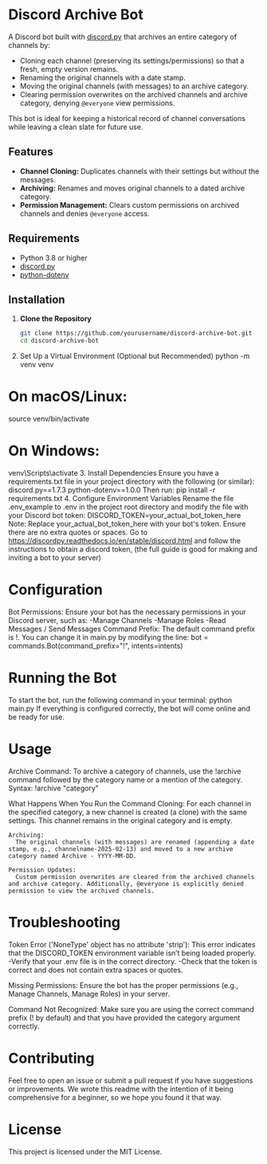 # Discord Archive Bot

A Discord bot built with [discord.py](https://discordpy.readthedocs.io/) that archives an entire category of channels by:

- Cloning each channel (preserving its settings/permissions) so that a fresh, empty version remains.
- Renaming the original channels with a date stamp.
- Moving the original channels (with messages) to an archive category.
- Clearing permission overwrites on the archived channels and archive category, denying `@everyone` view permissions.

This bot is ideal for keeping a historical record of channel conversations while leaving a clean slate for future use.

## Features

- **Channel Cloning:** Duplicates channels with their settings but without the messages.
- **Archiving:** Renames and moves original channels to a dated archive category.
- **Permission Management:** Clears custom permissions on archived channels and denies `@everyone` access.

## Requirements

- Python 3.8 or higher
- [discord.py](https://pypi.org/project/discord.py/)
- [python-dotenv](https://pypi.org/project/python-dotenv/)

## Installation
1. **Clone the Repository**

   ```bash
   git clone https://github.com/yourusername/discord-archive-bot.git
   cd discord-archive-bot
2. Set Up a Virtual Environment (Optional but Recommended)
  python -m venv venv
  # On macOS/Linux:
  source venv/bin/activate
  # On Windows:
  venv\Scripts\activate
3. Install Dependencies
  Ensure you have a requirements.txt file in your project directory with the following (or similar):
    discord.py==1.7.3
    python-dotenv==1.0.0
  Then run:
    pip install -r requirements.txt
4. Configure Environment Variables
  Rename the file .env_example to .env in the project root directory and modify the file with your Discord bot token:
    DISCORD_TOKEN=your_actual_bot_token_here
  Note: Replace your_actual_bot_token_here with your bot's token. Ensure there are no extra quotes or spaces.
  Go to https://discordpy.readthedocs.io/en/stable/discord.html and follow the instructions to obtain a discord token, (the full guide is good for making and inviting a bot to your server)



# Configuration
  Bot Permissions:
    Ensure your bot has the necessary permissions in your Discord server, such as:
      -Manage Channels
      -Manage Roles
      -Read Messages / Send Messages
  Command Prefix:
    The default command prefix is !. You can change it in main.py by modifying the line:
      bot = commands.Bot(command_prefix="!", intents=intents)

# Running the Bot
  To start the bot, run the following command in your terminal:
    python main.py
  If everything is configured correctly, the bot will come online and be ready for use.

# Usage
  Archive Command:
  To archive a category of channels, use the !archive command followed by the category name or a mention of the category.
  Syntax: 
    !archive "category"

  What Happens When You Run the Command
    Cloning:
      For each channel in the specified category, a new channel is created (a clone) with the same settings. This channel remains in the original category and is empty.

    Archiving:
      The original channels (with messages) are renamed (appending a date stamp, e.g., channelname-2025-02-13) and moved to a new archive category named Archive - YYYY-MM-DD.

    Permission Updates:
      Custom permission overwrites are cleared from the archived channels and archive category. Additionally, @everyone is explicitly denied permission to view the archived channels.

# Troubleshooting
  Token Error ('NoneType' object has no attribute 'strip'):
    This error indicates that the DISCORD_TOKEN environment variable isn’t being loaded properly.
      -Verify that your .env file is in the correct directory.
      -Check that the token is correct and does not contain extra spaces or quotes.

  Missing Permissions:
    Ensure the bot has the proper permissions (e.g., Manage Channels, Manage Roles) in your server.

  Command Not Recognized:
    Make sure you are using the correct command prefix (! by default) and that you have provided the category argument correctly.

# Contributing
  Feel free to open an issue or submit a pull request if you have suggestions or improvements. We wrote this readme with the intention of it being comprehensive for a beginner, so we hope you found it that way.

# License
  This project is licensed under the MIT License.

